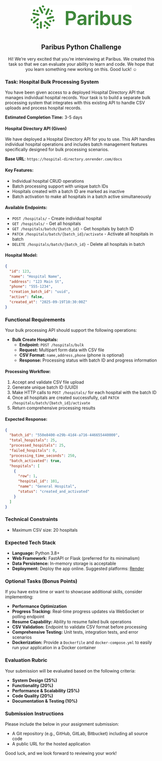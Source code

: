 <div align="center">
  <img src="paribus-logo.png" alt="Paribus Logo" height="80" style="margin-bottom: 1em;" />
</div>
<div align="center">

## Paribus Python Challenge

Hi! We’re very excited that you’re interviewing at Paribus. We created this task so that we can evaluate your ability to learn and code. We hope that you learn something new working on this. Good luck! ☺️

</div>

### Task: Hospital Bulk Processing System

You have been given access to a deployed Hospital Directory API that manages individual hospital records. Your task is to build a separate bulk processing system that integrates with this existing API to handle CSV uploads and process hospital records.

**Estimated Completion Time:** 3-5 days

#### Hospital Directory API (Given)

We have deployed a Hospital Directory API for you to use. This API handles individual hospital operations and includes batch management features specifically designed for bulk processing scenarios.

**Base URL**: `https://hospital-directory.onrender.com/docs`

#### Key Features:

- Individual hospital CRUD operations
- Batch processing support with unique batch IDs
- Hospitals created with a batch ID are marked as inactive
- Batch activation to make all hospitals in a batch active simultaneously

#### Available Endpoints:

- `POST /hospitals/` - Create individual hospital
- `GET /hospitals/` - Get all hospitals
- `GET /hospitals/batch/{batch_id}` - Get hospitals by batch ID
- `PATCH /hospitals/batch/{batch_id}/activate` - Activate all hospitals in batch
- `DELETE /hospitals/batch/{batch_id}` - Delete all hospitals in batch

#### Hospital Model:

```json
{
  "id": 123,
  "name": "Hospital Name",
  "address": "123 Main St",
  "phone": "555-1234",
  "creation_batch_id": "uuid",
  "active": false,
  "created_at": "2025-09-19T10:30:00Z"
}
```

### Functional Requirements

Your bulk processing API should support the following operations:

- **Bulk Create Hospitals:**
  - **Endpoint:** `POST /hospitals/bulk`
  - **Request:** Multipart form data with CSV file
  - **CSV Format:** `name,address,phone` (phone is optional)
  - **Response:** Processing status with batch ID and progress information

#### Processing Workflow:

1. Accept and validate CSV file upload
2. Generate unique batch ID (UUID)
3. Make HTTP calls to `POST /hospitals/` for each hospital with the batch ID
4. Once all hospitals are created successfully, call `PATCH /hospitals/batch/{batch_id}/activate`
5. Return comprehensive processing results

#### Expected Response:

```json
{
  "batch_id": "550e8400-e29b-41d4-a716-446655440000",
  "total_hospitals": 25,
  "processed_hospitals": 25,
  "failed_hospitals": 0,
  "processing_time_seconds": 250,
  "batch_activated": true,
  "hospitals": [
    {
      "row": 1,
      "hospital_id": 101,
      "name": "General Hospital",
      "status": "created_and_activated"
    }
  ]
}
```

### Technical Constraints

- Maximum CSV size: 20 hospitals

### Expected Tech Stack

- **Language:** Python 3.8+
- **Web Framework:** FastAPI or Flask (preferred for its minimalism)
- **Data Persistence:** In-memory storage is acceptable
- **Deployment:** Deploy the app online. Suggested platforms: [Render](https://render.com/)

### Optional Tasks (Bonus Points)

If you have extra time or want to showcase additional skills, consider implementing:

- **Performance Optimization**
- **Progress Tracking:** Real-time progress updates via WebSocket or polling endpoint
- **Resume Capability:** Ability to resume failed bulk operations
- **CSV Validation:** Endpoint to validate CSV format before processing
- **Comprehensive Testing:** Unit tests, integration tests, and error scenarios
- **Dockerization:** Provide a `Dockerfile` and `docker-compose.yml` to easily run your application in a Docker container

### Evaluation Rubric

Your submission will be evaluated based on the following criteria:

- **System Design (25%)**
- **Functionality (20%)**
- **Performance & Scalability (25%)**
- **Code Quality (20%)**
- **Documentation & Testing (10%)**

### Submission Instructions

Please include the below in your assignment submission:

- A Git repository (e.g., GitHub, GitLab, Bitbucket) including all source code
- A public URL for the hosted application

Good luck, and we look forward to reviewing your work!
